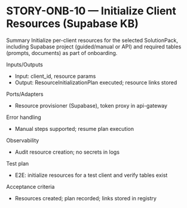 # STORY-ONB-10 — Initialize Client Resources (Supabase KB)

Summary
Initialize per-client resources for the selected SolutionPack, including Supabase project (guided/manual or API) and required tables (prompts, documents) as part of onboarding.

Inputs/Outputs
- Input: client_id, resource params
- Output: ResourceInitializationPlan executed; resource links stored

Ports/Adapters
- Resource provisioner (Supabase), token proxy in api-gateway

Error handling
- Manual steps supported; resume plan execution

Observability
- Audit resource creation; no secrets in logs

Test plan
- E2E: initialize resources for a test client and verify tables exist

Acceptance criteria
- Resources created; plan recorded; links stored in registry
